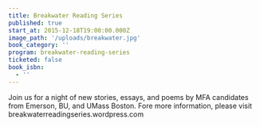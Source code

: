 ```yaml
---
title: Breakwater Reading Series
published: true
start_at: 2015-12-18T19:00:00.000Z
image_path: '/uploads/breakwater.jpg'
book_category: ''
program: breakwater-reading-series
ticketed: false
book_isbn:
  - ''
---
```


Join us for a night of new stories, essays, and poems by MFA candidates from Emerson, BU, and UMass Boston. Fore more information, please visit breakwaterreadingseries.wordpress.com

&nbsp;